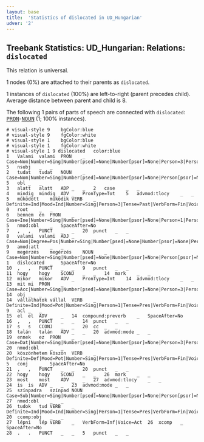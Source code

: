 ```yaml
---
layout: base
title:  'Statistics of dislocated in UD_Hungarian'
udver: '2'
---
```


## Treebank Statistics: UD_Hungarian: Relations: `dislocated`

This relation is universal.

1 nodes (0%) are attached to their parents as `dislocated`.

1 instances of `dislocated` (100%) are left-to-right (parent precedes child).
Average distance between parent and child is 8.

The following 1 pairs of parts of speech are connected with `dislocated`: <tt><a href="hu-pos-PRON.html">PRON</a></tt>-<tt><a href="hu-pos-NOUN.html">NOUN</a></tt> (1; 100% instances).


~~~ conllu
# visual-style 9	bgColor:blue
# visual-style 9	fgColor:white
# visual-style 1	bgColor:blue
# visual-style 1	fgColor:white
# visual-style 1 9 dislocated	color:blue
1	Valami	valami	PRON	_	Case=Nom|Number=Sing|Number[psed]=None|Number[psor]=None|Person=3|Person[psor]=None|PronType=Ind	5	nsubj	_	_
2	tudat	tudat	NOUN	_	Case=Nom|Number=Sing|Number[psed]=None|Number[psor]=None|Person[psor]=None	5	obl	_	_
3	alatt	alatt	ADP	_	_	2	case	_	_
4	mindig	mindig	ADV	_	PronType=Tot	5	advmod:tlocy	_	_
5	működött	működik	VERB	_	Definite=Ind|Mood=Ind|Number=Sing|Person=3|Tense=Past|VerbForm=Fin|Voice=Act	0	root	_	_
6	bennem	én	PRON	_	Case=Ine|Number=Sing|Number[psed]=None|Number[psor]=None|Person=1|Person[psor]=None|PronType=Prs	5	nmod:obl	_	SpaceAfter=No
7	,	,	PUNCT	_	_	20	punct	_	_
8	valami	valami	ADJ	_	Case=Nom|Degree=Pos|Number=Sing|Number[psed]=None|Number[psor]=None|Person[psor]=None	9	amod:att	_	_
9	megérzés	megérzés	NOUN	_	Case=Nom|Number=Sing|Number[psed]=None|Number[psor]=None|Person[psor]=None	1	dislocated	_	SpaceAfter=No
10	,	,	PUNCT	_	_	9	punct	_	_
11	hogy	hogy	SCONJ	_	_	14	mark	_	_
12	mikor	mikor	ADV	_	PronType=Int	14	advmod:tlocy	_	_
13	mit	mi	PRON	_	Case=Acc|Number=Sing|Number[psed]=None|Number[psor]=None|Person=3|Person[psor]=None|PronType=Int	14	obj	_	_
14	vállalhatok	vállal	VERB	_	Definite=Ind|Mood=Pot|Number=Sing|Person=1|Tense=Pres|VerbForm=Fin|Voice=Act	9	acl	_	_
15	el	el	ADV	_	_	14	compound:preverb	_	SpaceAfter=No
16	,	,	PUNCT	_	_	14	punct	_	_
17	s	s	CCONJ	_	_	20	cc	_	_
18	talán	talán	ADV	_	_	20	advmod:mode	_	_
19	ennek	ez	PRON	_	Case=Dat|Number=Sing|Number[psed]=None|Number[psor]=None|Person=3|Person[psor]=None|PronType=Dem	20	nmod:obl	_	_
20	köszönhetem	köszön	VERB	_	Definite=Def|Mood=Pot|Number=Sing|Person=1|Tense=Pres|VerbForm=Fin|Voice=Act	5	conj	_	SpaceAfter=No
21	,	,	PUNCT	_	_	20	punct	_	_
22	hogy	hogy	SCONJ	_	_	26	mark	_	_
23	most	most	ADV	_	_	27	advmod:tlocy	_	_
24	is	is	ADV	_	_	23	advmod:mode	_	_
25	színpadra	színpad	NOUN	_	Case=Sub|Number=Sing|Number[psed]=None|Number[psor]=None|Person[psor]=None	27	nmod:obl	_	_
26	tudok	tud	VERB	_	Definite=Ind|Mood=Ind|Number=Sing|Person=1|Tense=Pres|VerbForm=Fin|Voice=Act	20	ccomp:obj	_	_
27	lépni	lép	VERB	_	VerbForm=Inf|Voice=Act	26	xcomp	_	SpaceAfter=No
28	.	.	PUNCT	_	_	5	punct	_	_

~~~


